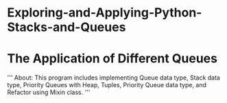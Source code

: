 # Exploring-and-Applying-Python-Stacks-and-Queues

# The Application of Different Queues
''' About: This program includes implementing Queue data type, Stack data type, Priority Queues with Heap, Tuples, Priority Queue data type, and Refactor using Mixin class. '''

